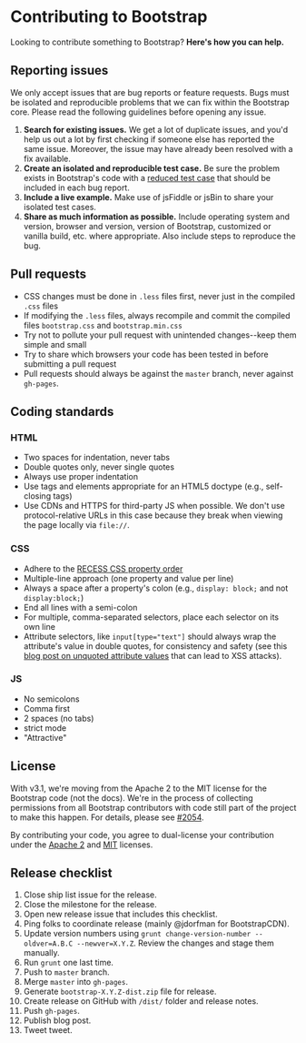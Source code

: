 # Contributing to Bootstrap

Looking to contribute something to Bootstrap? **Here's how you can help.**



## Reporting issues

We only accept issues that are bug reports or feature requests. Bugs must be isolated and reproducible problems that we can fix within the Bootstrap core. Please read the following guidelines before opening any issue.

1. **Search for existing issues.** We get a lot of duplicate issues, and you'd help us out a lot by first checking if someone else has reported the same issue. Moreover, the issue may have already been resolved with a fix available.
2. **Create an isolated and reproducible test case.** Be sure the problem exists in Bootstrap's code with a [reduced test case](http://css-tricks.com/reduced-test-cases/) that should be included in each bug report.
3. **Include a live example.** Make use of jsFiddle or jsBin to share your isolated test cases.
4. **Share as much information as possible.** Include operating system and version, browser and version, version of Bootstrap, customized or vanilla build, etc. where appropriate. Also include steps to reproduce the bug.



## Pull requests

- CSS changes must be done in `.less` files first, never just in the compiled `.css` files
- If modifying the `.less` files, always recompile and commit the compiled files `bootstrap.css` and `bootstrap.min.css`
- Try not to pollute your pull request with unintended changes--keep them simple and small
- Try to share which browsers your code has been tested in before submitting a pull request
- Pull requests should always be against the `master` branch, never against `gh-pages`.



## Coding standards

### HTML

- Two spaces for indentation, never tabs
- Double quotes only, never single quotes
- Always use proper indentation
- Use tags and elements appropriate for an HTML5 doctype (e.g., self-closing tags)
- Use CDNs and HTTPS for third-party JS when possible. We don't use protocol-relative URLs in this case because they break when viewing the page locally via `file://`.

### CSS

- Adhere to the [RECESS CSS property order](http://markdotto.com/2011/11/29/css-property-order/)
- Multiple-line approach (one property and value per line)
- Always a space after a property's colon (e.g., `display: block;` and not `display:block;`)
- End all lines with a semi-colon
- For multiple, comma-separated selectors, place each selector on its own line
- Attribute selectors, like `input[type="text"]` should always wrap the attribute's value in double quotes, for consistency and safety (see this [blog post on unquoted attribute values](http://mathiasbynens.be/notes/unquoted-attribute-values) that can lead to XSS attacks).

### JS

- No semicolons
- Comma first
- 2 spaces (no tabs)
- strict mode
- "Attractive"



## License

With v3.1, we're moving from the Apache 2 to the MIT license for the Bootstrap code (not the docs). We're in the process of collecting permissions from all Bootstrap contributors with code still part of the project to make this happen. For details, please see [#2054](https://github.com/twbs/bootstrap/issues/2054).

By contributing your code, you agree to dual-license your contribution under the [Apache 2](https://github.com/twbs/bootstrap/blob/master/LICENSE) and [MIT](https://github.com/twbs/bootstrap/blob/master/MIT) licenses.



## Release checklist

1. Close ship list issue for the release.
2. Close the milestone for the release.
3. Open new release issue that includes this checklist.
4. Ping folks to coordinate release (mainly @jdorfman for BootstrapCDN).
5. Update version numbers using `grunt change-version-number --oldver=A.B.C --newver=X.Y.Z`. Review the changes and stage them manually.
6. Run `grunt` one last time.
7. Push to `master` branch.
8. Merge `master` into `gh-pages`.
9. Generate `bootstrap-X.Y.Z-dist.zip` file for release.
10. Create release on GitHub with `/dist/` folder and release notes.
11. Push `gh-pages`.
12. Publish blog post.
13. Tweet tweet.
